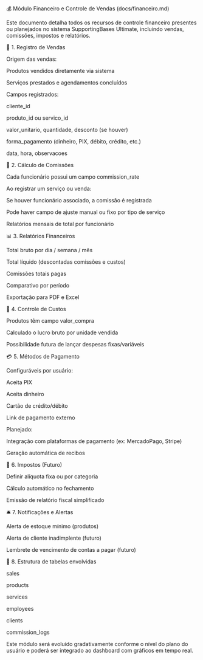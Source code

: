 💰 Módulo Financeiro e Controle de Vendas (docs/financeiro.md)



Este documento detalha todos os recursos de controle financeiro presentes ou planejados no sistema SupportingBases Ultimate, incluindo vendas, comissões, impostos e relatórios.



🧾 1. Registro de Vendas



Origem das vendas:



Produtos vendidos diretamente via sistema



Serviços prestados e agendamentos concluídos



Campos registrados:



cliente\_id



produto\_id ou servico\_id



valor\_unitario, quantidade, desconto (se houver)



forma\_pagamento (dinheiro, PIX, débito, crédito, etc.)



data, hora, observacoes



🧮 2. Cálculo de Comissões



Cada funcionário possui um campo commission\_rate



Ao registrar um serviço ou venda:



Se houver funcionário associado, a comissão é registrada



Pode haver campo de ajuste manual ou fixo por tipo de serviço



Relatórios mensais de total por funcionário



📊 3. Relatórios Financeiros



Total bruto por dia / semana / mês



Total líquido (descontadas comissões e custos)



Comissões totais pagas



Comparativo por período



Exportação para PDF e Excel



🧾 4. Controle de Custos



Produtos têm campo valor\_compra



Calculado o lucro bruto por unidade vendida



Possibilidade futura de lançar despesas fixas/variáveis



💳 5. Métodos de Pagamento



Configuráveis por usuário:



Aceita PIX



Aceita dinheiro



Cartão de crédito/débito



Link de pagamento externo



Planejado:



Integração com plataformas de pagamento (ex: MercadoPago, Stripe)



Geração automática de recibos



🧮 6. Impostos (Futuro)



Definir alíquota fixa ou por categoria



Cálculo automático no fechamento



Emissão de relatório fiscal simplificado



🛎️ 7. Notificações e Alertas



Alerta de estoque mínimo (produtos)



Alerta de cliente inadimplente (futuro)



Lembrete de vencimento de contas a pagar (futuro)



📁 8. Estrutura de tabelas envolvidas



sales



products



services



employees



clients



commission\_logs



Este módulo será evoluído gradativamente conforme o nível do plano do usuário e poderá ser integrado ao dashboard com gráficos em tempo real.

